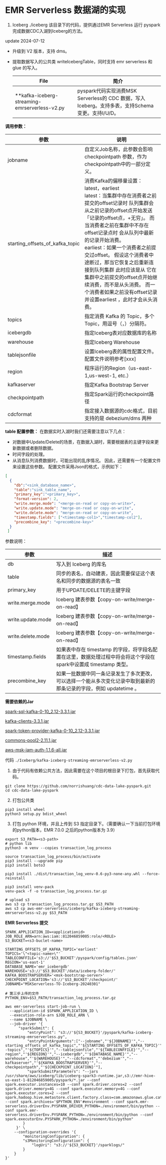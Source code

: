 # EMR Serverless 数据湖的实现



1. Iceberg
./iceberg
该目录下的代码，提供通过EMR Serverless 运行 pyspark 完成数据CDC入湖到Iceberg的方法。

update 2024-07-12 
* 升级到 V2 版本，支持 dms。
* 提取数据写入的公共类 writeIcebergTable，同时支持 emr serverless 和 glue 的写入。

   | File                                          | 简介                                                         |
   |-----------------------------------------------| ------------------------------------------------------------ |
   | **kafka-iceberg-streaming-emrserverless-v2.py | pyspark代码实现消费MSK Serverless的 CDC 数据，写入Iceberg。支持多表，支持Schema变更。支持I/U/D。 |

**调用参数：**

| 参数                              | 说明                                                                                                                                                                                                                                                                                                    |
|---------------------------------|-------------------------------------------------------------------------------------------------------------------------------------------------------------------------------------------------------------------------------------------------------------------------------------------------------|
| jobname                         | 自定义Job名称，此参数会影响 checkpointpath 参数，作为checkpointpath中的一部分定义。                                                                                                                                                                                                                                            |
| starting_offsets_of_kafka_topic | 消费Kafka的偏移量设置：latest，earliest<br />latest：当集群中存在消费者之前提交的offset记录时 队列集群会从之前记录的offset点开始发送 「记录的offset点，+无穷」。 而当消费者之前在集群中不存在offset记录点时 会从队列中最新的记录开始消费。<br />earliest：如果一个消费者之前提交过offset。 假设这个消费者中途断过，那当它恢复之后重新连接到队列集群 此时应该是从 它在集群中之前提交的offset点开始继续消费，而不是从头消费。 而一个消费者如果之前没有offset记录并设置earliest ，此时才会从头消费。 |
| topics                          | 指定消费 Kafka 的 Topic，多个Topic，用逗号（，）分隔符。                                                                                                                                                                                                                                                                 |
| icebergdb                       | 指定Iceberg表对应数据库的名称                                                                                                                                                                                                                                                                                    |
| warehouse                       | 指定Iceberg Warehouse                                                                                                                                                                                                                                                                                   |
| tablejsonfile                   | 设置Iceberg表的属性配置文件。配置文件说明参考[xxx]                                                                                                                                                                                                                                                                       |
| region                          | 程序运行的Region（us-east-1,us-west-1, etc.）                                                                                                                                                                                                                                                                |
| kafkaserver                     | 指定Kafka Bootstrap Server                                                                                                                                                                                                                                                                              |
| checkpointpath                  | 指定Spark运行的checkpoint路径                                                                                                                                                                                                                                                                                |
| cdcformat                       | 指定接入数据源的cdc格式，目前支持的是 debezium/dms 两种                                                                                                                                                                                                                                                                  |


**table 配置参数：**
在数据实时入湖时我们还需要注意以下几点：
- 对数据中Update/Delete的场景，在数据入湖时，需要根据表的主键字段来更新数据或者删除数据。
- 时间字段的处理。
- 从消息队列消费数据时，可能出现的乱序情况。
  因此，还需要有一个配置文件来设置这些参数。
  配置文件采用Json的格式，示例如下：

```json
[
  {
    "db":"<sink_database_name>",
    "table":"sink_table_name",
    "primary_key":"<primary_key>",
    "format-version": 2,
    "write.merge.mode": "<merge-on-read or copy-on-write>",
    "write.update.mode": "merge-on-read or copy-on-write",
    "write.delete.mode": "merge-on-read or copy-on-write",
    "timestamp.fields": ["<timestamp-col1>","timestamp-col2"],
    "precombine_key": "<precombine-key>"
  }
 ]
```
参数说明：


| 参数                             | 描述                                                                                                                                                                                                                                                                                                    |
|--------------------------------|-------------------------------------------------------------------------------------------------------------------------------------------------------------------------------------------------------------------------------------------------------------------------------------------------------|
| db                             | 写入到 Iceberg 的库名|
| table | 同步的表名，自动建表，因此需要保证这个表名和同步的数据源的表名一致|
| primary_key                    | 用于UPDATE/DELETE的主键字段              |
| write.merge.mode               | Iceberg 建表参数【copy-on-write/merge-on-read】                                                                                                                                                                                                                                                                                    |
| write.update.mode              | Iceberg 建表参数【copy-on-write/merge-on-read】                                                                                                                                                                                                                                                                                  |
| write.delete.mode              | Iceberg 建表参数【copy-on-write/merge-on-read】                                                                                                                                                                                                                                                                       |
| timestamp.fields               | 如果表中存在 timestamp 的字段，将字段名配置在这里，数据处理过程中将会将这个字段在spark中设置成 timestamp 类型。                                                                                                                                                                                                    |
| precombine_key                 | 如果一批数据中同一条记录发生了多次更改，可以选择一个能从多次变化记录中取到最新的那条记录的字段，例如 updatetime 。                                                                                                                                                                                                                                                                            |


**需要依赖的Jar**

[spark-sql-kafka-0-10_2.12-3.3.1.jar](https://s3.console.aws.amazon.com/s3/object/emr-hive-us-east-1-812046859005?region=us-east-1&prefix=pyspark/spark-sql-kafka-0-10_2.12-3.3.1.jar)

[kafka-clients-3.3.1.jar](https://s3.console.aws.amazon.com/s3/object/emr-hive-us-east-1-812046859005?region=us-east-1&prefix=pyspark/kafka-clients-3.3.1.jar)

[spark-token-provider-kafka-0-10_2.12-3.3.1.jar](https://s3.console.aws.amazon.com/s3/object/emr-hive-us-east-1-812046859005?region=us-east-1&prefix=pyspark/spark-token-provider-kafka-0-10_2.12-3.3.1.jar)

[commons-pool2-2.11.1.jar](https://s3.console.aws.amazon.com/s3/object/emr-hive-us-east-1-812046859005?region=us-east-1&prefix=pyspark/commons-pool2-2.11.1.jar)

[aws-msk-iam-auth-1.1.6-all.jar](https://s3.console.aws.amazon.com/s3/object/emr-hive-us-east-1-812046859005?region=us-east-1&prefix=pyspark/aws-msk-iam-auth-1.1.6-all.jar)	  

代码 `./Iceberg/kafka-iceberg-streaming-emrserverless-v2.py`

1. 由于代码有依赖公共方法，因此需要在这个项目的根目录下打包，首先获取代码。
```shell
git clone https://github.com/norrishuang/cdc-data-lake-pyspark.git
cd cdc-data-lake-pyspark
```

2. 打包公共类
```shell
pip3 install wheel
python3 setup.py bdist_wheel
```

3. 打包 python 环境，并且上传到 S3 指定目录下。（需要确认一下当前打包环境的python版本，EMR 7.0.0 之后的python版本为 3.9）
```shell
export S3_PATH=<s3-path>
# python lib
python3 -m venv --copies transaction_log_process

source transaction_log_process/bin/activate
pip3 install --upgrade pip
pip3 install boto3

pip3 install ./dist/transaction_log_venv-0.6-py3-none-any.whl --force-reinstall

pip3 install venv-pack
venv-pack -f -o transaction_log_process.tar.gz

# upload s3
aws s3 cp transaction_log_process.tar.gz $S3_PATH
aws s3 cp aws-emr-serverless/iceberg/kafka-iceberg-streaming-emrserverless-v2.py $S3_PATH
```

**EMR Serverless 提交**

```shell
SPARK_APPLICATION_ID=<applicationid>
JOB_ROLE_ARN=arn:aws:iam::812046859005:role/<ROLE>
S3_BUCKET=<s3-buclet-name>

STARTING_OFFSETS_OF_KAFKA_TOPIC='earliest'
TOPICS='\"<topic-name>\"'
TABLECONFFILE='s3://'$S3_BUCKET'/pyspark/config/tables.json'
REGION='us-east-1'
DATABASE_NAME='emr_icebergdb'
WAREHOUSE='s3://'$S3_BUCKET'/data/iceberg-folder/'
KAFKA_BOOSTRAPSERVER='<msk-bootstrap-server>'
CHECKPOINT_LOCATION='s3://'$S3_BUCKET'/checkpoint/'
JOBNAME="MSKServerless-TO-Iceberg-20240301"

# 第三步上传的文件
PYTHON_ENV=$S3_PATH/transaction_log_process.tar.gz

aws emr-serverless start-job-run \
  --application-id $SPARK_APPLICATION_ID \
  --execution-role-arn $JOB_ROLE_ARN \
  --name $JOBNAME \
  --job-driver '{
      "sparkSubmit": {
          "entryPoint": "s3://'${S3_BUCKET}'/pyspark/kafka-iceberg-streaming-emrserverless.py",
          "entryPointArguments":["--jobname","'${JOBNAME}'","--starting_offsets_of_kafka_topic","'${STARTING_OFFSETS_OF_KAFKA_TOPIC}'","--topics","'${TOPICS}'","--tablejsonfile","'${TABLECONFFILE}'","--region","'${REGION}'","--icebergdb","'${DATABASE_NAME}'","--warehouse","'${WAREHOUSE}'","--cdcformat","'debezium'","--kafkaserver","'${KAFKA_BOOSTRAPSERVER}'","--checkpointpath","'${CHECKPOINT_LOCATION}'"],
          "sparkSubmitParameters": "--jars /usr/share/aws/iceberg/lib/iceberg-spark3-runtime.jar,s3://emr-hive-us-east-1-812046859005/pyspark/*.jar --conf spark.executor.instances=10 --conf spark.driver.cores=2 --conf spark.driver.memory=4G --conf spark.executor.memory=4G --conf spark.executor.cores=2 --conf spark.hadoop.hive.metastore.client.factory.class=com.amazonaws.glue.catalog.metastore.AWSGlueDataCatalogHiveClientFactory --conf spark.archives='$PYTHON_ENV'#environment --conf spark.emr-serverless.driverEnv.PYSPARK_DRIVER_PYTHON=./environment/bin/python --conf spark.emr-serverless.driverEnv.PYSPARK_PYTHON=./environment/bin/python --conf spark.executorEnv.PYSPARK_PYTHON=./environment/bin/python"
        }
     }' \
    --configuration-overrides '{
        "monitoringConfiguration": {
        "s3MonitoringConfiguration": {
            "logUri": "s3://'${S3_BUCKET}'/sparklogs/"
        }
    }
}'
```
